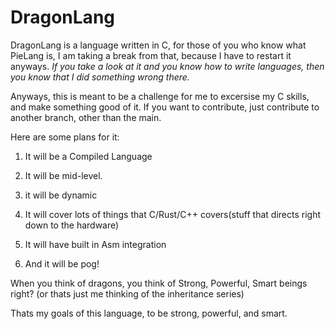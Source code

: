 # DragonLang

DragonLang is a language written in C, for those of you who know what PieLang is, I am taking a break from that, because I have to restart it anyways. _If you take a look at it and you know how to write languages, then you know that I did something wrong there._

Anyways, this is meant to be a challenge for me to excersise my C skills, and make something good of it. If you want to contribute, just contribute to another branch, other than the main. 

Here are some plans for it: 

1. It will be a Compiled Language

2. It will be mid-level. 
3. it will be dynamic
4. It will cover lots of things that C/Rust/C++ covers(stuff that directs right down to the hardware)
5. It will have built in Asm integration
6. And it will be pog!

When you think of dragons, you think of Strong, Powerful, Smart beings right? (or thats just me thinking of the inheritance series) 

Thats my goals of this language, to be strong, powerful, and smart. 

